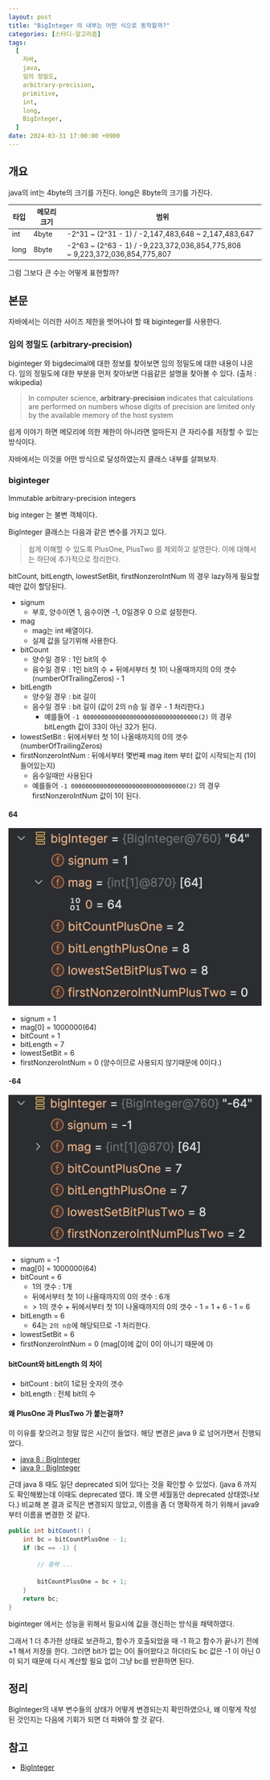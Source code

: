 ```yaml
---
layout: post
title: "BigInteger 의 내부는 어떤 식으로 동작할까?"
categories: [스터디-알고리즘]
tags:
  [
    자바,
    java,
    임의 정밀도,
    arbitrary-precision,
    primitive,
    int,
    long,
    BigInteger,
  ]
date: 2024-03-31 17:00:00 +0900
---
```


## 개요

java의 int는 4byte의 크기를 가진다. long은 8byte의 크기를 가진다.

| 타입 | 메모리 크기 | 범위                                                                        |
| ---- | ----------- | --------------------------------------------------------------------------- |
| int  | 4byte       | -2^31 ~ (2^31 - 1) / -2,147,483,648 ~ 2,147,483,647                         |
| long | 8byte       | -2^63 ~ (2^63 - 1) / -9,223,372,036,854,775,808 ~ 9,223,372,036,854,775,807 |

그럼 그보다 큰 수는 어떻게 표현할까?

## 본문

자바에서는 이러한 사이즈 제한을 벗어나야 할 때 biginteger를 사용한다.

### 임의 정밀도 (arbitrary-precision)

biginteger 와 bigdecimal에 대한 정보를 찾아보면 임의 정밀도에 대한 내용이 나온다. 임의 정밀도에 대한 부분을 먼저 찾아보면 다음같은 설명을 찾아볼 수 있다. (출처 : wikipedia)

> In computer science, **arbitrary-precision** indicates that calculations are performed on numbers whose digits of precision are limited only by the available memory of the host system

쉽게 이야기 하면 메모리에 의한 제한이 아니라면 얼마든지 큰 자리수를 저장할 수 있는 방식이다.

자바에서는 이것을 어떤 방식으로 달성하였는지 클래스 내부를 살펴보자.

### biginteger

Immutable arbitrary-precision integers

big integer 는 불변 객체이다.

BigInteger 클래스는 다음과 같은 변수를 가지고 있다.

> 쉽게 이해할 수 있도록 PlusOne, PlusTwo 를 제외하고 설명한다. 이에 대해서는 하단에 추가적으로 정리한다.

bitCount, bitLength, lowestSetBit, firstNonzeroIntNum 의 경우 lazy하게 필요할때만 값이 할당된다.

- signum
  - 부호, 양수이면 1, 음수이면 -1, 0일경우 0 으로 설정한다.
- mag
  - mag는 int 배열이다.
  - 실제 값을 담기위해 사용한다.
- bitCount
  - 양수일 경우 : 1인 bit의 수
  - 음수일 경우 : 1인 bit의 수 + 뒤에서부터 첫 1이 나올때까지의 0의 갯수 (numberOfTrailingZeros) - 1
- bitLength
  - 양수일 경우 : bit 길이
  - 음수일 경우 : bit 길이 (값이 2의 n승 일 경우 - 1 처리한다.)
    - 예를들어 `-1 00000000000000000000000000000000(2)` 의 경우 bitLength 값이 33이 아닌 32가 된다.
- lowestSetBit : 뒤에서부터 첫 1이 나올때까지의 0의 갯수 (numberOfTrailingZeros)
- firstNonzeroIntNum : 뒤에서부터 몇번째 mag item 부터 값이 시작되는지 (1이 들어있는지)
  - 음수일때만 사용된다
  - 예를들어 `-1 00000000000000000000000000000000(2)` 의 경우 firstNonzeroIntNum 값이 1이 된다.

#### 64

![debug biginteger 64](/assets/images/2024-03-31-java-biginteger-bigdecimal/debug_biginteger_+64.png)

- signum = 1
- mag[0] = 1000000(64)
- bitCount = 1
- bitLength = 7
- lowestSetBit = 6
- firstNonzeroIntNum = 0 (양수이므로 사용되지 않기때문에 0이다.)

#### -64

![debug biginteger -64](/assets/images/2024-03-31-java-biginteger-bigdecimal/debug_biginteger_-64.png)

- signum = -1
- mag[0] = 1000000(64)
- bitCount = 6
  - 1의 갯수 : 1개
  - 뒤에서부터 첫 1이 나올때까지의 0의 갯수 : 6개
  - \> 1의 갯수 + 뒤에서부터 첫 1이 나올때까지의 0의 갯수 - 1 = 1 + 6 - 1 = 6
- bitLength = 6
  - 64는 `2의 n승`에 해당되므로 -1 처리한다.
- lowestSetBit = 6
- firstNonzeroIntNum = 0 (mag[0]에 값이 0이 아니기 때문에 0)

#### bitCount와 bitLength 의 차이

- bitCount : bit이 1로된 숫자의 갯수
- bitLength : 전체 bit의 수

#### 왜 PlusOne 과 PlusTwo 가 붙는걸까?

이 이유를 찾으려고 정말 많은 시간이 들었다. 해당 변경은 java 9 로 넘어가면서 진행되었다.

- [java 8 : BigInteger](https://github.com/AdoptOpenJDK/openjdk-jdk8u/blob/2544d2a351eca1a3d62276f969dd2d95e4a4d2b6/jdk/src/share/classes/java/math/BigInteger.java)
- [java 9 : BigInteger](https://github.com/AdoptOpenJDK/openjdk-jdk9/blob/f00b63d24697cce8067f468fe6cd8510374a46f5/jdk/src/java.base/share/classes/java/math/BigInteger.java)

근데 java 8 때도 일단 deprecated 되어 있다는 것을 확인할 수 있었다. (java 6 까지도 확인해봤는데 이때도 deprecated 였다. 꽤 오랜 세월동안 deprecated 상태였나보다.) 비교해 본 결과 로직은 변경되지 않았고, 이름을 좀 더 명확하게 하기 위해서 java9 부터 이름을 변경한 것 같다.

```java
public int bitCount() {
    int bc = bitCountPlusOne - 1;
    if (bc == -1) {

        // 중략 ...

        bitCountPlusOne = bc + 1;
    }
    return bc;
}
```

biginteger 에서는 성능을 위해서 필요시에 값을 갱신하는 방식을 채택하였다.

그래서 1 더 추가한 상태로 보관하고, 함수가 호출되었을 때 -1 하고 함수가 끝나기 전에 +1 해서 저장을 한다.
그러면 bit가 없는 0이 들어왔다고 하더라도 bc 값은 -1 이 아닌 0이 되기 때문에 다시 계산할 필요 없이 그냥 bc를 반환하면 된다.

## 정리

BigInteger의 내부 변수들의 상태가 어떻게 변경되는지 확인하였으나, 왜 이렇게 작성된 것인지는 다음에 기회가 되면 더 파봐야 할 것 같다.

## 참고

- [BigInteger](https://docs.oracle.com/javase/8/docs/api/java/math/BigInteger.html)
